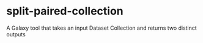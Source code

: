 # split-paired-collection
A Galaxy tool that takes an input Dataset Collection and returns two distinct outputs
